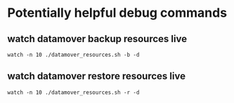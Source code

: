 # Potentially helpful debug commands

## watch datamover backup resources live
```
watch -n 10 ./datamover_resources.sh -b -d 
```

## watch datamover restore resources live
```
watch -n 10 ./datamover_resources.sh -r -d 
```